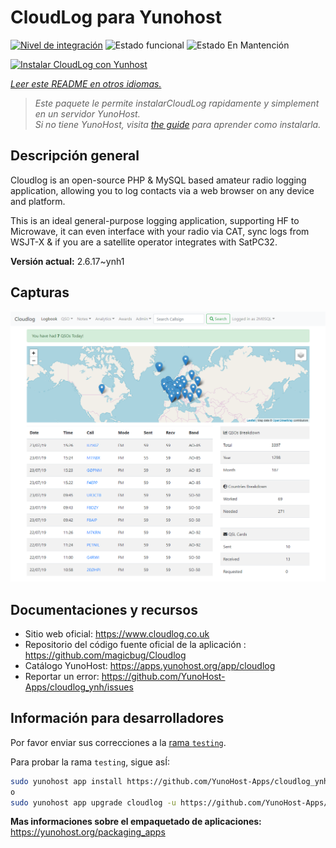 <!--
Este archivo README esta generado automaticamente<https://github.com/YunoHost/apps/tree/master/tools/readme_generator>
No se debe editar a mano.
-->

# CloudLog para Yunohost

[![Nivel de integración](https://apps.yunohost.org/badge/integration/cloudlog)](https://ci-apps.yunohost.org/ci/apps/cloudlog/)
![Estado funcional](https://apps.yunohost.org/badge/state/cloudlog)
![Estado En Mantención](https://apps.yunohost.org/badge/maintained/cloudlog)

[![Instalar CloudLog con Yunhost](https://install-app.yunohost.org/install-with-yunohost.svg)](https://install-app.yunohost.org/?app=cloudlog)

*[Leer este README en otros idiomas.](./ALL_README.md)*

> *Este paquete le permite instalarCloudLog rapidamente y simplement en un servidor YunoHost.*  
> *Si no tiene YunoHost, visita [the guide](https://yunohost.org/install) para aprender como instalarla.*

## Descripción general

Cloudlog is an open-source PHP & MySQL based amateur radio logging application, allowing you to log contacts via a web browser on any device and platform.

This is an ideal general-purpose logging application, supporting HF to Microwave, it can even interface with your radio via CAT, sync logs from WSJT-X & if you are a satellite operator integrates with SatPC32.


**Versión actual:** 2.6.17~ynh1

## Capturas

![Captura de CloudLog](./doc/screenshots/screenshot.png)

## Documentaciones y recursos

- Sitio web oficial: <https://www.cloudlog.co.uk>
- Repositorio del código fuente oficial de la aplicación : <https://github.com/magicbug/Cloudlog>
- Catálogo YunoHost: <https://apps.yunohost.org/app/cloudlog>
- Reportar un error: <https://github.com/YunoHost-Apps/cloudlog_ynh/issues>

## Información para desarrolladores

Por favor enviar sus correcciones a la [rama `testing`](https://github.com/YunoHost-Apps/cloudlog_ynh/tree/testing).

Para probar la rama `testing`, sigue asÍ:

```bash
sudo yunohost app install https://github.com/YunoHost-Apps/cloudlog_ynh/tree/testing --debug
o
sudo yunohost app upgrade cloudlog -u https://github.com/YunoHost-Apps/cloudlog_ynh/tree/testing --debug
```

**Mas informaciones sobre el empaquetado de aplicaciones:** <https://yunohost.org/packaging_apps>
